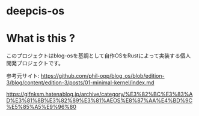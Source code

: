 # deepcis-os

# What is this ? 
このプロジェクトはblog-osを基調として自作OSをRustによって実装する個人開発プロジェクトです。


参考元サイト:
https://github.com/phil-opp/blog_os/blob/edition-3/blog/content/edition-3/posts/01-minimal-kernel/index.md 

https://gifnksm.hatenablog.jp/archive/category/%E3%82%BC%E3%83%AD%E3%81%8B%E3%82%89%E3%81%AEOS%E8%87%AA%E4%BD%9C%E5%85%A5%E9%96%80  